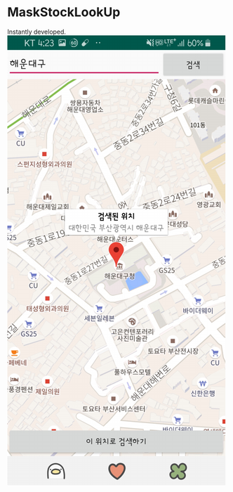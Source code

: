 # MaskStockLookUp
Instantly developed.
![alt text](https://github.com/jang5934/MaskStockLookUp/blob/master/preview_01.png)
